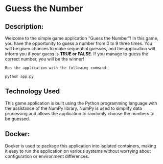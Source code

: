 # **Guess the Number**

## **Description:**
Welcome to the simple game application "Guess the Number"! In this game, you have the opportunity to guess a number from 0 to 9 three times. You will be given chances to make sequential guesses, and the application will inform you if your guess is **TRUE or FALSE**. If you manage to guess the correct number, you will be the winner!

`Run the application with the following command:`
```
python app.py
```

## **Technology Used**
This game application is built using the Python programming language with the assistance of the NumPy library. NumPy is used to simplify data processing and allows the application to randomly choose the numbers to be guessed.

## **Docker:**
Docker is used to package this application into isolated containers, making it easy to run the application on various systems without worrying about configuration or environment differences.
